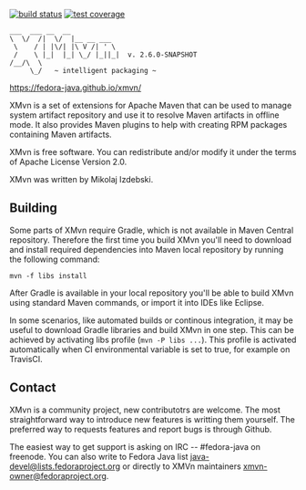 [![build status](https://img.shields.io/travis/fedora-java/xmvn/master.svg)](https://travis-ci.org/fedora-java/xmvn) [![test coverage](https://img.shields.io/codecov/c/github/fedora-java/xmvn/master.svg)](https://codecov.io/gh/fedora-java/xmvn)



    ___  ___ __  __
    \  \/  /|  \/  |__ __ ___
     \    / | |\/| |\ V /| ' \
     /    \ |_|  |_| \_/ |_||_|  v. 2.6.0-SNAPSHOT
    /__/\  \
         \_/   ~ intelligent packaging ~

https://fedora-java.github.io/xmvn/

XMvn is a set of extensions for Apache Maven that can be used to
manage system artifact repository and use it to resolve Maven
artifacts in offline mode. It also provides Maven plugins to help with
creating RPM packages containing Maven artifacts.

XMvn is free software. You can redistribute and/or modify it under the
terms of Apache License Version 2.0.

XMvn was written by Mikolaj Izdebski.


Building
--------

Some parts of XMvn require Gradle, which is not available in Maven
Central repository.  Therefore the first time you build XMvn you'll
need to download and install required dependencies into Maven local
repository by running the following command:

    mvn -f libs install

After Gradle is available in your local repository you'll be able to
build XMvn using standard Maven commands, or import it into IDEs like
Eclipse.

In some scenarios, like automated builds or continous integration, it
may be useful to download Gradle libraries and build XMvn in one step.
This can be achieved by activating libs profile (`mvn -P libs ...`).
This profile is activated automatically when CI environmental variable
is set to true, for example on TravisCI.


Contact
-------

XMvn is a community project, new contributotrs are welcome. The most
straightforward way to introduce new features is writting them yourself.
The preferred way to requests features and report bugs is through Github.

The easiest way to get support is asking on IRC -- #fedora-java on freenode.
You can also write to Fedora Java list <java-devel@lists.fedoraproject.org>
or directly to XMVn maintainers <xmvn-owner@fedoraproject.org>.
